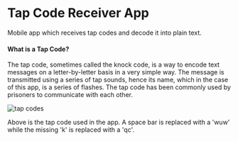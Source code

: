 # Tap Code Receiver App

Mobile app which receives tap codes and decode it into plain text.

#### What is a Tap Code?
The tap code, sometimes called the knock code, is a way to encode text messages on a letter-by-letter basis in a very simple way. The message is transmitted using a series of tap sounds, hence its name, which in the case of this app, is a series of flashes. The tap code has been commonly used by prisoners to communicate with each other.

![tap codes](https://image.ibb.co/jB5XFy/Capture.png)

Above is the tap code used in the app. A space bar is replaced with a 'wuw' while the missing 'k' is replaced with a 'qc'.

